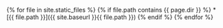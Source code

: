{% for file in site.static_files %}
	{% if file.path contains {{ page.dir }} %}
		* [{{ file.path }}]({{ site.baseurl }}{{ file.path }})
	{% endif %}
{% endfor %}